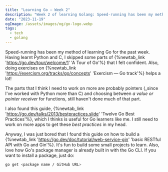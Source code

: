 ```yaml
---
title: "Learning Go — Week 2"
description: "Week 2 of learning Golang: Speed-running has been my method of learning Go for the past week. Having learnt Python and C, I skipped some parts of A Tour of Go that I felt confident"
date: "2023-11-19"
ogImage: /assets/images/og/go-logo.webp
tags:
  - tech
  - golang
---
```


Speed-running has been my method of learning Go for the past week. Having learnt Python and C, I skipped some parts of {%newtab_link 'https://go.dev/tour/welcome/1' 'A Tour of Go'%} that I felt confident. Also, doing exercises on {%newtab_link 'https://exercism.org/tracks/go/concepts' 'Exercism — Go track'%} helps a lot!

The parts that I think I need to work on more are probably pointers (_since I've worked with Python more than C) and choosing between _a value or pointer receiver_ for functions, still haven't done much of that part.

I also found this guide, {%newtab_link 'https://go.dev/talks/2013/bestpractices.slide' 'Twelve Go Best Practices'%}, which I thinks is useful for Go learners like me. I still need to work on more apps to get these _best practices_ in my head.

Anyway, I was just bored that I found this guide on how to build a {%newtab_link 'https://go.dev/doc/tutorial/web-service-gin' 'basic RESTful API with Go and Gin'%}. It's fun to build some small projects to learn. Also, love how Go's package manager is already built in with the Go CLI. If you want to install a package, just do:

```bash
go get <package name / GitHub URL>
```
